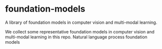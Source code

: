 # foundation-models
A library of foundation models in computer vision and multi-modal learning. 

We collect some representative foundation models in computer vision and multi-modal learning in this repo. Natural language process foundation models 